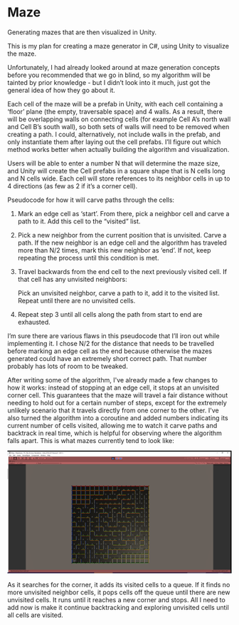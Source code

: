 # Maze
Generating mazes that are then visualized in Unity.


This is my plan for creating a maze generator in C#, using Unity to visualize the maze. 

Unfortunately, I had already looked around at maze generation concepts before you recommended that we go in blind, so my algorithm will be tainted by prior knowledge - but I didn’t look into it much, just got the general idea of how they go about it. 

Each cell of the maze will be a prefab in Unity, with each cell containing a ‘floor’ plane (the empty, traversable space) and 4 walls. As a result, there will be overlapping walls on connecting cells (for example Cell A’s north wall and Cell B’s south wall), so both sets of walls will need to be removed when creating a path. I could, alternatively, not include walls in the prefab, and only instantiate them after laying out the cell prefabs. I’ll figure out which method works better when actually building the algorithm and visualization. 

Users will be able to enter a number N that will determine the maze size, and Unity will create the Cell prefabs in a square shape that is N cells long and N cells wide. Each cell will store references to its neighbor cells in up to 4 directions (as few as 2 if it’s a corner cell). 

Pseudocode for how it will carve paths through the cells: 

1. Mark an edge cell as ‘start’. From there, pick a neighbor cell and carve a path to it. Add this cell to the “visited” list. 

2. Pick a new neighbor from the current position that is unvisited. Carve a path. If the new neighbor is an edge cell and the algorithm has traveled more than N/2 times, mark this new neighbor as ‘end’. If not, keep repeating the process until this condition is met. 

3. Travel backwards from the end cell to the next previously visited cell. If that cell has any unvisited neighbors: 

   Pick an unvisited neighbor, carve a path to it, add it to the visited list. Repeat until there are no unvisited cells. 

4. Repeat step 3 until all cells along the path from start to end are exhausted. 

 

I’m sure there are various flaws in this pseudocode that I’ll iron out while implementing it. I chose N/2 for the distance that needs to be travelled before marking an edge cell as the end because otherwise the mazes generated could have an extremely short correct path. That number probably has lots of room to be tweaked. 

After writing some of the algorithm, I've already made a few changes to how it works: instead of stopping at an edge cell, it stops at an unvisited corner cell. This guarantees that the maze will travel a fair distance without needing to hold out for a certain number of steps, except for the extremely unlikely scenario that it travels directly from one corner to the other. I've also turned the algorithm into a coroutine and added numbers indicating its current number of cells visited, allowing me to watch it carve paths and backtrack in real time, which is helpful for observing where the algorithm falls apart.
This is what mazes currently tend to look like:

![Current Maze Visualization](https://github.com/carpentre1/Maze/blob/master/ss%20(2019-11-20%20at%2008.23.33).png)

As it searches for the corner, it adds its visited cells to a queue. If it finds no more unvisited neighbor cells, it pops cells off the queue until there are new unvisited cells. It runs until it reaches a new corner and stops. All I need to add now is make it continue backtracking and exploring unvisited cells until all cells are visited.
